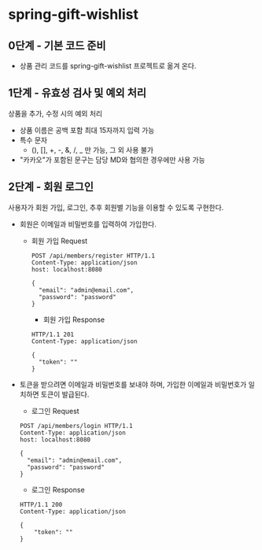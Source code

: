 # spring-gift-wishlist

## 0단계 - 기본 코드 준비
- 상품 관리 코드를 spring-gift-wishlist 프로젝트로 옮겨 온다.

## 1단계 - 유효성 검사 및 예외 처리
상품을 추가, 수정 시의 예외 처리
- 상품 이름은 공백 포함 최대 15자까지 입력 가능
- 특수 문자
  - (), [], +, -, &, /, _ 만 가능, 그 외 사용 불가
- "카카오"가 포함된 문구는 담당 MD와 협의한 경우에만 사용 가능

## 2단계 - 회원 로그인
사용자가 회원 가입, 로그인, 추후 회원별 기능을 이용할 수 있도록 구현한다.
- 회원은 이메일과 비밀번호를 입력하여 가입한다.

  - 회원 가입 Request
      ```
      POST /api/members/register HTTP/1.1
      Content-Type: application/json
      host: localhost:8080

      {
        "email": "admin@email.com",
        "password": "password"
      }
      ```
      - 회원 가입 Response
      ```
      HTTP/1.1 201
      Content-Type: application/json
  
      {
        "token": ""
      }
      ```
    
- 토큰을 받으려면 이메일과 비밀번호를 보내야 하며, 가입한 이메일과 비밀번호가 일치하면 토큰이 발급된다.
  - 로그인 Request
  ```
  POST /api/members/login HTTP/1.1
  Content-Type: application/json
  host: localhost:8080

  {
    "email": "admin@email.com",
    "password": "password"
  }
  ```
  - 로그인 Response
  ```
  HTTP/1.1 200
  Content-Type: application/json

  {
      "token": ""
  }
  ```
